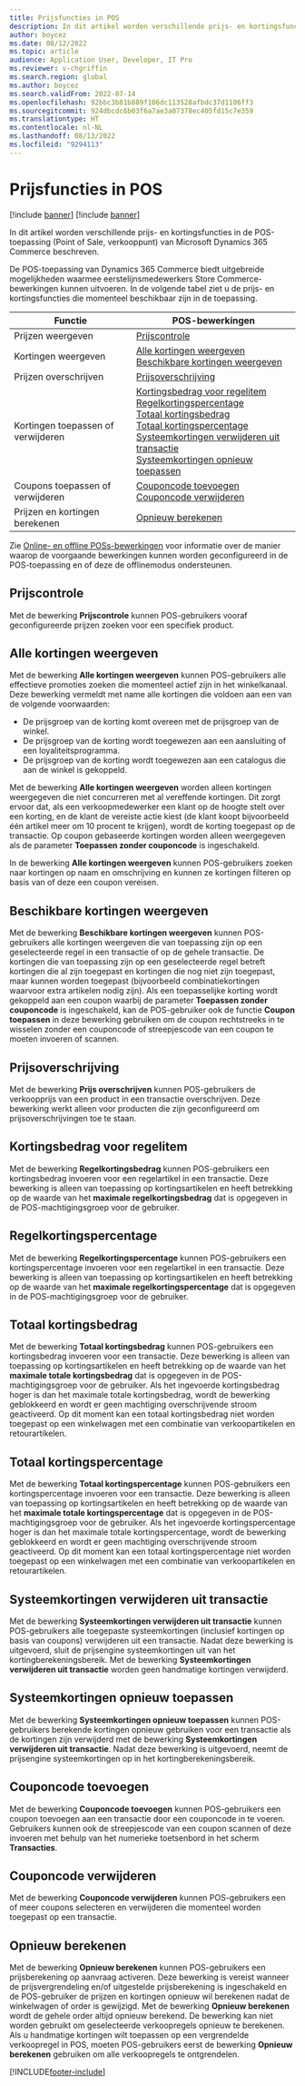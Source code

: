 ```yaml
---
title: Prijsfuncties in POS
description: In dit artikel worden verschillende prijs- en kortingsfuncties in de POS-toepassing (Point of Sale, verkooppunt) van Microsoft Dynamics 365 Commerce beschreven.
author: boycez
ms.date: 08/12/2022
ms.topic: article
audience: Application User, Developer, IT Pro
ms.reviewer: v-chgriffin
ms.search.region: global
ms.author: boycez
ms.search.validFrom: 2022-07-14
ms.openlocfilehash: 92bbc3b81b889f106dc113528afbdc37d1106ff3
ms.sourcegitcommit: 924dbcdc6b03f6a7ae3a07378ec405fd15c7e359
ms.translationtype: HT
ms.contentlocale: nl-NL
ms.lasthandoff: 08/13/2022
ms.locfileid: "9294113"
---
```

# <a name="pricing-functions-in-pos"></a>Prijsfuncties in POS

[!include [banner](includes/banner.md)]
[!include [banner](includes/preview-banner.md)]

In dit artikel worden verschillende prijs- en kortingsfuncties in de POS-toepassing (Point of Sale, verkooppunt) van Microsoft Dynamics 365 Commerce beschreven.

De POS-toepassing van Dynamics 365 Commerce biedt uitgebreide mogelijkheden waarmee eerstelijnsmedewerkers Store Commerce-bewerkingen kunnen uitvoeren. In de volgende tabel ziet u de prijs- en kortingsfuncties die momenteel beschikbaar zijn in de toepassing.

| Functie                       | POS-bewerkingen |
|--------------------------------|----------------|
| Prijzen weergeven                    | [Prijscontrole](#price-check) |
| Kortingen weergeven                 | [Alle kortingen weergeven](#view-all-discounts)<br>[Beschikbare kortingen weergeven](#view-available-discounts) |
| Prijzen overschrijven                | [Prijsoverschrijving](#price-override) |
| Kortingen toepassen of verwijderen      | [Kortingsbedrag voor regelitem](#line-discount-amount)<br>[Regelkortingspercentage](#line-discount-percent)<br>[Totaal kortingsbedrag](#total-discount-amount)<br>[Totaal kortingspercentage](#total-discount-percent)<br>[Systeemkortingen verwijderen uit transactie](#remove-system-discounts-from-transaction)<br>[Systeemkortingen opnieuw toepassen](#reapply-system-discounts) |
| Coupons toepassen of verwijderen        | [Couponcode toevoegen](#add-coupon-code)<br>[Couponcode verwijderen](#remove-coupon-code) |
| Prijzen en kortingen berekenen | [Opnieuw berekenen](#recalculate) |

Zie [Online- en offline POSs-bewerkingen](pos-operations.md) voor informatie over de manier waarop de voorgaande bewerkingen kunnen worden geconfigureerd in de POS-toepassing en of deze de offlinemodus ondersteunen.

## <a name="price-check"></a>Prijscontrole

Met de bewerking **Prijscontrole** kunnen POS-gebruikers vooraf geconfigureerde prijzen zoeken voor een specifiek product.

## <a name="view-all-discounts"></a>Alle kortingen weergeven

Met de bewerking **Alle kortingen weergeven** kunnen POS-gebruikers alle effectieve promoties zoeken die momenteel actief zijn in het winkelkanaal. Deze bewerking vermeldt met name alle kortingen die voldoen aan een van de volgende voorwaarden:

- De prijsgroep van de korting komt overeen met de prijsgroep van de winkel.
- De prijsgroep van de korting wordt toegewezen aan een aansluiting of een loyaliteitsprogramma.
- De prijsgroep van de korting wordt toegewezen aan een catalogus die aan de winkel is gekoppeld.

Met de bewerking **Alle kortingen weergeven** worden alleen kortingen weergegeven die niet concurreren met al vereffende kortingen. Dit zorgt ervoor dat, als een verkoopmedewerker een klant op de hoogte stelt over een korting, en de klant de vereiste actie kiest (de klant koopt bijvoorbeeld één artikel meer om 10 procent te krijgen), wordt de korting toegepast op de transactie. Op coupon gebaseerde kortingen worden alleen weergegeven als de parameter **Toepassen zonder couponcode** is ingeschakeld.

In de bewerking **Alle kortingen weergeven** kunnen POS-gebruikers zoeken naar kortingen op naam en omschrijving en kunnen ze kortingen filteren op basis van of deze een coupon vereisen.

## <a name="view-available-discounts"></a>Beschikbare kortingen weergeven

Met de bewerking **Beschikbare kortingen weergeven** kunnen POS-gebruikers alle kortingen weergeven die van toepassing zijn op een geselecteerde regel in een transactie of op de gehele transactie. De kortingen die van toepassing zijn op een geselecteerde regel betreft kortingen die al zijn toegepast en kortingen die nog niet zijn toegepast, maar kunnen worden toegepast (bijvoorbeeld combinatiekortingen waarvoor extra artikelen nodig zijn). Als een toepasselijke korting wordt gekoppeld aan een coupon waarbij de parameter **Toepassen zonder couponcode** is ingeschakeld, kan de POS-gebruiker ook de functie **Coupon toepassen** in deze bewerking gebruiken om de coupon rechtstreeks in te wisselen zonder een couponcode of streepjescode van een coupon te moeten invoeren of scannen.

## <a name="price-override"></a>Prijsoverschrijving

Met de bewerking **Prijs overschrijven** kunnen POS-gebruikers de verkoopprijs van een product in een transactie overschrijven. Deze bewerking werkt alleen voor producten die zijn geconfigureerd om prijsoverschrijvingen toe te staan.

## <a name="line-discount-amount"></a>Kortingsbedrag voor regelitem

Met de bewerking **Regelkortingsbedrag** kunnen POS-gebruikers een kortingsbedrag invoeren voor een regelartikel in een transactie. Deze bewerking is alleen van toepassing op kortingsartikelen en heeft betrekking op de waarde van het **maximale regelkortingsbedrag** dat is opgegeven in de POS-machtigingsgroep voor de gebruiker.

## <a name="line-discount-percent"></a>Regelkortingspercentage

Met de bewerking **Regelkortingspercentage** kunnen POS-gebruikers een kortingspercentage invoeren voor een regelartikel in een transactie. Deze bewerking is alleen van toepassing op kortingsartikelen en heeft betrekking op de waarde van het **maximale regelkortingspercentage** dat is opgegeven in de POS-machtigingsgroep voor de gebruiker.

## <a name="total-discount-amount"></a>Totaal kortingsbedrag

Met de bewerking **Totaal kortingsbedrag** kunnen POS-gebruikers een kortingsbedrag invoeren voor een transactie. Deze bewerking is alleen van toepassing op kortingsartikelen en heeft betrekking op de waarde van het **maximale totale kortingsbedrag** dat is opgegeven in de POS-machtigingsgroep voor de gebruiker. Als het ingevoerde kortingsbedrag hoger is dan het maximale totale kortingsbedrag, wordt de bewerking geblokkeerd en wordt er geen machtiging overschrijvende stroom geactiveerd. Op dit moment kan een totaal kortingsbedrag niet worden toegepast op een winkelwagen met een combinatie van verkoopartikelen en retourartikelen.

## <a name="total-discount-percent"></a>Totaal kortingspercentage

Met de bewerking **Totaal kortingspercentage** kunnen POS-gebruikers een kortingspercentage invoeren voor een transactie. Deze bewerking is alleen van toepassing op kortingsartikelen en heeft betrekking op de waarde van het **maximale totale kortingspercentage** dat is opgegeven in de POS-machtigingsgroep voor de gebruiker. Als het ingevoerde kortingspercentage hoger is dan het maximale totale kortingspercentage, wordt de bewerking geblokkeerd en wordt er geen machtiging overschrijvende stroom geactiveerd. Op dit moment kan een totaal kortingspercentage niet worden toegepast op een winkelwagen met een combinatie van verkoopartikelen en retourartikelen.

## <a name="remove-system-discounts-from-transaction"></a>Systeemkortingen verwijderen uit transactie

Met de bewerking **Systeemkortingen verwijderen uit transactie** kunnen POS-gebruikers alle toegepaste systeemkortingen (inclusief kortingen op basis van coupons) verwijderen uit een transactie. Nadat deze bewerking is uitgevoerd, sluit de prijsengine systeemkortingen uit van het kortingberekeningsbereik. Met de bewerking **Systeemkortingen verwijderen uit transactie** worden geen handmatige kortingen verwijderd.

## <a name="reapply-system-discounts"></a>Systeemkortingen opnieuw toepassen

Met de bewerking **Systeemkortingen opnieuw toepassen** kunnen POS-gebruikers berekende kortingen opnieuw gebruiken voor een transactie als de kortingen zijn verwijderd met de bewerking **Systeemkortingen verwijderen uit transactie**. Nadat deze bewerking is uitgevoerd, neemt de prijsengine systeemkortingen op in het kortingberekeningsbereik.

## <a name="add-coupon-code"></a>Couponcode toevoegen

Met de bewerking **Couponcode toevoegen** kunnen POS-gebruikers een coupon toevoegen aan een transactie door een couponcode in te voeren. Gebruikers kunnen ook de streepjescode van een coupon scannen of deze invoeren met behulp van het numerieke toetsenbord in het scherm **Transacties**.

## <a name="remove-coupon-code"></a>Couponcode verwijderen

Met de bewerking **Couponcode verwijderen** kunnen POS-gebruikers een of meer coupons selecteren en verwijderen die momenteel worden toegepast op een transactie.

## <a name="recalculate"></a>Opnieuw berekenen

Met de bewerking **Opnieuw berekenen** kunnen POS-gebruikers een prijsberekening op aanvraag activeren. Deze bewerking is vereist wanneer de prijsvergrendeling en/of uitgestelde prijsberekening is ingeschakeld en de POS-gebruiker de prijzen en kortingen opnieuw wil berekenen nadat de winkelwagen of order is gewijzigd. Met de bewerking **Opnieuw berekenen** wordt de gehele order altijd opnieuw berekend. De bewerking kan niet worden gebruikt om geselecteerde verkoopregels opnieuw te berekenen. Als u handmatige kortingen wilt toepassen op een vergrendelde verkoopregel in POS, moeten POS-gebruikers eerst de bewerking **Opnieuw berekenen** gebruiken om alle verkoopregels te ontgrendelen.

[!INCLUDE[footer-include](../includes/footer-banner.md)]
